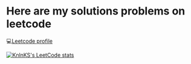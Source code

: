 # Here are my solutions problems on leetcode
💻[Leetcode profile](https://leetcode.com/ioann7/)

[![KnlnKS's LeetCode stats](https://leetcode-stats-six.vercel.app/api?username=ioann7&theme=dark)](https://github.com/KnlnKS/leetcode-stats)
